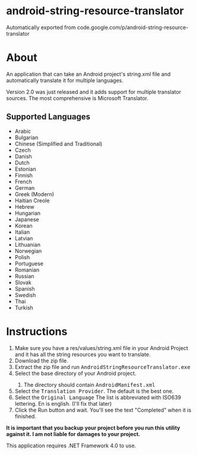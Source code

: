 # android-string-resource-translator
Automatically exported from code.google.com/p/android-string-resource-translator

<h1><a name="About"></a>About<a href="#About" class="section_anchor"></a></h1><p>An application that can take an Android project&#x27;s string.xml file and automatically translate it for multiple languages. </p><p>Version 2.0 was just released and it adds support for multiple translator sources. The most comprehensive is Microsoft Translator. </p><h2><a name="Supported_Languages"></a>Supported Languages<a href="#Supported_Languages" class="section_anchor"></a></h2><ul><li>Arabic </li><li>Bulgarian </li><li>Chinese (Simplified and Traditional) </li><li>Czech </li><li>Danish </li><li>Dutch </li><li>Estonian </li><li>Finnish </li><li>French </li><li>German </li><li>Greek (Modern) </li><li>Haitian Creole </li><li>Hebrew </li><li>Hungarian </li><li>Japanese </li><li>Korean </li><li>Italian </li><li>Latvian </li><li>Lithuanian </li><li>Norwegian </li><li>Polish </li><li>Portuguese </li><li>Romanian </li><li>Russian </li><li>Slovak </li><li>Spanish </li><li>Swedish </li><li>Thai </li><li>Turkish </li></ul><h1><a name="Instructions"></a>Instructions<a href="#Instructions" class="section_anchor"></a></h1><ol><li>Make sure you have a res/values/string.xml file in your Android Project and it has all the string resources you want to translate. </li><li>Download the zip file. </li><li>Extract the zip file and run <tt>AndroidStringResourceTranslator.exe</tt> </li><li>Select the base directory of your Android project. </li><ol><li>The directory should contain <tt>AndroidManifest.xml</tt> </li></ol><li>Select the <tt>Translation Provider</tt>. The default is the best one. </li><li>Select the <tt>Original Language</tt> The list is abbreviated with ISO639 lettering. En is english. (I&#x27;ll fix that later) </li><li>Click the Run button and wait. You&#x27;ll see the text &quot;Completed&quot; when it is finished. </li></ol><p><strong>It is important that you backup your project before you run this utility against it. I am not liable for damages to your project. </strong></p><p>This application requires .NET Framework 4.0 to use.<strong> </strong></p>
